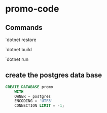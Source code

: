 # promo-code

## Commands
`dotnet restore

`dotnet build

`dotnet run

## create the postgres data base

```sql
CREATE DATABASE promo
    WITH 
    OWNER = postgres
    ENCODING = 'UTF8'
    CONNECTION LIMIT = -1;
```